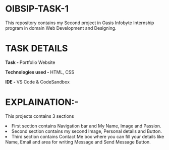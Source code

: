 # OIBSIP-TASK-1
<p>This repository contains my Second project in Oasis Infobyte Internship program in domain Web Development and Designing.</p>
<h1>TASK DETAILS</h1>
<p><strong>Task - </strong>Portfolio Website</p>
<p><strong>Technologies used - </strong>HTML, CSS</p>
<p><strong>IDE - </strong>VS Code & CodeSandbox</p>
<h1>EXPLAINATION:-</h1>
<p>This projects contains 3 sections</p>
<li>First section contains Navigation bar and My Name, Image and Passion.</li>
<li>Second section contains my second Image, Personal details and Button.</li>
<li>Third section contains Contact Me box where you can fill your details like Name, Email and area for writing Message and Send Message Button.</li>

